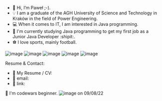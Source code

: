 - 👋 Hi, I’m Paweł ;-).
- :bulb: I am a graduate of the AGH University of Science and Technology in Kraków in the field of Power Engineering.
- :computer: When it comes to IT, I am interested in Java programming.
- 🌱 I'm currently studying Java programming to get my first job as a Junior Java Developer :shipit:.
- :soccer: I love sports, mainly football.


![image](https://user-images.githubusercontent.com/106928352/189040607-1f209a83-8369-4d50-8071-fa5e09cd57b4.png)
![image](https://user-images.githubusercontent.com/106928352/189040649-c7e0d214-19f4-47d0-be40-cd4d389d245c.png)
![image](https://user-images.githubusercontent.com/106928352/189040667-ac5524e6-3e13-4771-9212-aed7c9ae2180.png)
![image](https://user-images.githubusercontent.com/106928352/189040677-8a396b58-2081-47c6-b8d8-4cf80949d658.png)
![image](https://user-images.githubusercontent.com/106928352/189040685-919f00bb-9da1-4f58-a040-aa8ed5aafdca.png)


Resume & Contact:
- :paperclip: My Resume / CV:
- :email: email: 
- :link: link: 


:beginner: I'm codewars beginner.
![image](https://user-images.githubusercontent.com/106928352/189041122-5843107e-1acc-46ee-9527-f18098bd0739.png)
on 09/08/22






<!---- 📫 How to reach me:.

<!---
pawel778899/pawel778899 is a ✨ special ✨ repository because its `README.md` (this file) appears on your GitHub profile.
You can click the Preview link to take a look at your changes.
--->
